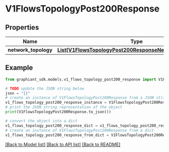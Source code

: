 # V1FlowsTopologyPost200Response


## Properties

Name | Type | Description | Notes
------------ | ------------- | ------------- | -------------
**network_topology** | [**List[V1FlowsTopologyPost200ResponseNetworkTopologyInner]**](V1FlowsTopologyPost200ResponseNetworkTopologyInner.md) |  | [optional] 

## Example

```python
from graphiant_sdk.models.v1_flows_topology_post200_response import V1FlowsTopologyPost200Response

# TODO update the JSON string below
json = "{}"
# create an instance of V1FlowsTopologyPost200Response from a JSON string
v1_flows_topology_post200_response_instance = V1FlowsTopologyPost200Response.from_json(json)
# print the JSON string representation of the object
print(V1FlowsTopologyPost200Response.to_json())

# convert the object into a dict
v1_flows_topology_post200_response_dict = v1_flows_topology_post200_response_instance.to_dict()
# create an instance of V1FlowsTopologyPost200Response from a dict
v1_flows_topology_post200_response_from_dict = V1FlowsTopologyPost200Response.from_dict(v1_flows_topology_post200_response_dict)
```
[[Back to Model list]](../README.md#documentation-for-models) [[Back to API list]](../README.md#documentation-for-api-endpoints) [[Back to README]](../README.md)


